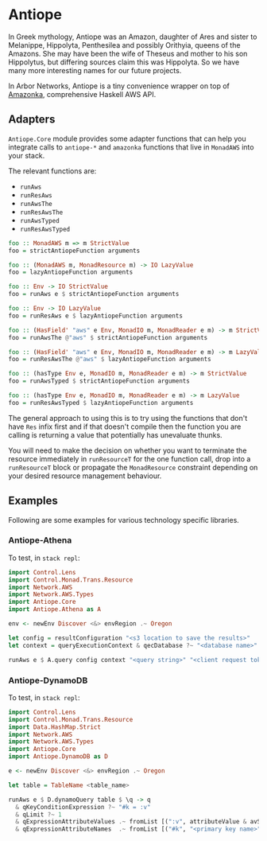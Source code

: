 # Antiope

In Greek mythology, Antiope was an Amazon, daughter of Ares and sister to Melanippe, Hippolyta, Penthesilea and possibly Orithyia, queens of the Amazons. She may have been the wife of Theseus and mother to his son Hippolytus, but differing sources claim this was Hippolyta.
So we have many more interesting names for our future projects.

In Arbor Networks, Antiope is a tiny convenience wrapper on top of [Amazonka](https://hackage.haskell.org/package/amazonka), comprehensive Haskell AWS API.

## Adapters

`Antiope.Core` module provides some adapter functions that can help you integrate
calls to `antiope-*` and `amazonka` functions that live in `MonadAWS` into your
stack.

The relevant functions are:

* `runAws`
* `runResAws`
* `runAwsThe`
* `runResAwsThe`
* `runAwsTyped`
* `runResAwsTyped`

```haskell
foo :: MonadAWS m => m StrictValue
foo = strictAntiopeFunction arguments

foo :: (MonadAWS m, MonadResource m) -> IO LazyValue
foo = lazyAntiopeFunction arguments

foo :: Env -> IO StrictValue
foo = runAws e $ strictAntiopeFunction arguments

foo :: Env -> IO LazyValue
foo = runResAws e $ lazyAntiopeFunction arguments

foo :: (HasField' "aws" e Env, MonadIO m, MonadReader e m) -> m StrictValue
foo = runAwsThe @"aws" $ strictAntiopeFunction arguments

foo :: (HasField' "aws" e Env, MonadIO m, MonadReader e m) -> m LazyValue
foo = runResAwsThe @"aws" $ lazyAntiopeFunction arguments

foo :: (hasType Env e, MonadIO m, MonadReader e m) -> m StrictValue
foo = runAwsTyped $ strictAntiopeFunction arguments

foo :: (hasType Env e, MonadIO m, MonadReader e m) -> m LazyValue
foo = runResAwsTyped $ lazyAntiopeFunction arguments
```

The general approach to using this is to try using the functions that
don't have `Res` infix first and if that doesn't compile then the function
you are calling is returning a value that potentially has unevaluate thunks.

You will need to make the decision on whether you want to terminate the resource
immediately in `runResourceT` for the one function call, drop into a `runResourceT`
block or propagate the `MonadResource` constraint depending on your desired
resource management behaviour.

## Examples

Following are some examples for various technology specific libraries.

### Antiope-Athena

To test, in `stack repl`:

```haskell
import Control.Lens
import Control.Monad.Trans.Resource
import Network.AWS
import Network.AWS.Types
import Antiope.Core
import Antiope.Athena as A

env <- newEnv Discover <&> envRegion .~ Oregon

let config = resultConfiguration "<s3 location to save the results>"
let context = queryExecutionContext & qecDatabase ?~ "<database name>"

runAws e $ A.query config context "<query string>" "<client request token>"
```

### Antiope-DynamoDB

To test, in `stack repl`:

```haskell
import Control.Lens
import Control.Monad.Trans.Resource
import Data.HashMap.Strict
import Network.AWS
import Network.AWS.Types
import Antiope.Core
import Antiope.DynamoDB as D

e <- newEnv Discover <&> envRegion .~ Oregon

let table = TableName <table_name>

runAws e $ D.dynamoQuery table $ \q -> q
  & qKeyConditionExpression ?~ "#k = :v"
  & qLimit ?~ 1
  & qExpressionAttributeValues .~ fromList [(":v", attributeValue & avS ?~ "<primary key value>")]
  & qExpressionAttributeNames  .~ fromList [("#k", "<primary key name>")]
```
